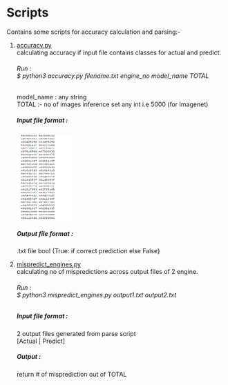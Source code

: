 # Scripts

Contains some scripts for accuracy calculation and parsing:- <br/>
1. [accuracy.py](https://github.com/amarjeet-saini/Scripts/blob/main/accuracy.py)</br>
   calculating accuracy if input file contains classes for actual and predict. <br/>
   <h6>Run :</br> $ python3 accuracy.py filename.txt engine_no model_name TOTAL</h6>
   model_name : any string <br/>
   TOTAL :- no of images inference set any int i.e 5000 (for Imagenet)  <br/> 
   <h5>Input file format :</h5>
   <img src="inputfile_for_accuracy.png"  width="128" height="200"/> 
   <h5>Output file format :</h5> .txt file bool {True: if correct prediction else False} <br/>

2. [mispredict_engines.py](https://github.com/amarjeet-saini/Scripts/blob/main/mispredict_engines.py)</br>
   calculating no of mispredictions across output files of 2 engine. <br/>
   <h6>Run :</br> $ python3 mispredict_engines.py output1.txt output2.txt</h6>
   <h5>Input file format :</h5> 2 output files generated from parse script <br/>
                       [Actual | Predict]
                       
   <h5>Output :</h5> return # of misprediction out of TOTAL
